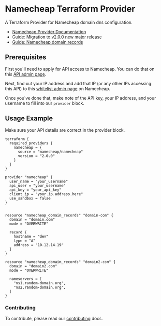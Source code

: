 # Namecheap Terraform Provider

A Terraform Provider for Namecheap domain dns configuration.

- [Namecheap Provider Documentation](https://registry.terraform.io/providers/namecheap/namecheap/latest/docs)
- [Guide: Migration to v2.0.0 new major release](https://registry.terraform.io/providers/namecheap/namecheap/latest/docs/guides/namecheap_provider_migration_v2.0.0)
- [Guide: Namecheap domain records](https://registry.terraform.io/providers/namecheap/namecheap/latest/docs/guides/namecheap_domain_records_guide)

## Prerequisites

First you'll need to apply for API access to Namecheap. You can do that on
this [API admin page](https://ap.www.namecheap.com/settings/tools/apiaccess/).

Next, find out your IP address and add that IP (or any other IPs accessing this API) to
this [whitelist admin page](https://ap.www.namecheap.com/settings/tools/apiaccess/whitelisted-ips) on Namecheap.

Once you've done that, make note of the API key, your IP address, and your username to fill into our `provider` block.

## Usage Example

Make sure your API details are correct in the provider block.

```hcl
terraform {
  required_providers {
    namecheap = {
      source = "namecheap/namecheap"
      version = "2.0.0"
    }
  }
}

provider "namecheap" {
  user_name = "your_username"
  api_user = "your_username"
  api_key = "your_api_key"
  client_ip = "your.ip.address.here"
  use_sandbox = false
}


resource "namecheap_domain_records" "domain-com" {
  domain = "domain.com"
  mode = "OVERWRITE"

  record {
    hostname = "dev"
    type = "A"
    address = "10.12.14.19"
  }
}

resource "namecheap_domain_records" "domain2-com" {
  domain = "domain2.com"
  mode = "OVERWRITE"

  nameservers = [
    "ns1.random-domain.org",
    "ns2.random-domain.org",
  ]
}
```

### Contributing

To contribute, please read our [contributing](CONTRIBUTING.md) docs.  
